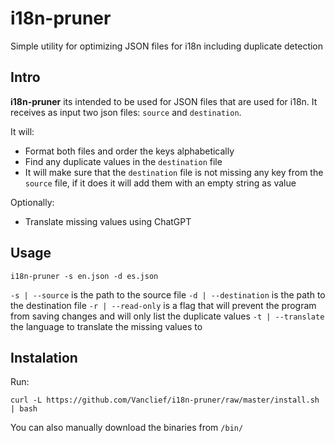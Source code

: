 # i18n-pruner

Simple utility for optimizing JSON files for i18n including duplicate detection

## Intro

**i18n-pruner** its intended to be used for JSON files that are used for i18n.
It receives as input two json files: `source` and `destination`.

It will:

- Format both files and order the keys alphabetically
- Find any duplicate values in the `destination` file
- It will make sure that the `destination` file is not missing any key from
  the `source` file, if it does it will add them with an empty string as value

Optionally:

- Translate missing values using ChatGPT

## Usage

`i18n-pruner -s en.json -d es.json`

`-s | --source` is the path to the source file
`-d | --destination` is the path to the destination file
`-r | --read-only` is a flag that will prevent the program from saving changes and will only list the duplicate values
`-t | --translate` the language to translate the missing values to

## Instalation

Run:

`curl -L https://github.com/Vanclief/i18n-pruner/raw/master/install.sh | bash`

You can also manually download the binaries from `/bin/`
